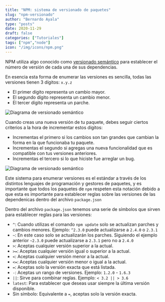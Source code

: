 ```yaml
---
title: "NPM: sistema de versionado de paquetes"
slug: "npm-versionado"
author: "Bernardo Ayala"
type: "posts"
date: 2020-11-29
draft: false
categories: ["Tutoriales"]
tags: ["npm","node"]
icon: "/img/icons/npm.png"
---
```


NPM utiliza algo conocido como [versionado semántico](https://semver.org/lang/es/) para establecer el número de versión de cada una de sus dependencias.

En esencia esta forma de enumerar las versiones es sencilla, todas las versiones tienen 3 dígitos: `x.y.z`

- El primer dígito representa un cambio mayor.
- El segundo dígito representa un cambio menor.
- El tercer dígito representa un parche.


![Diagrama de versionado semántico](/img/versionado-semantico1.webp)

Cuando creas una nueva versión de tu paquete, debes seguir ciertos criterios a la hora de incrementar estos dígitos:

- Incrementas el primero si los cambios son tan grandes que cambian la forma en la que funcionaba tu paquete.
- Incrementas el segundo si agregas una nueva funcionalidad que es compatible con tus versiones anteriores.
- Incrementas el tercero si lo que hiciste fue arreglar un bug.

![Diagrama de versionado semántico](/img/versionado-semantico2.webp)

Este sistema para enumerar versiones es el estándar a través de los distintos lenguajes de programación y gestores de paquetes, y es importante que todos los paquetes de `npm` respeten esta notación debido a que esta es importante para establecer reglas sobre las versiones de las dependenicas dentro del archivo `package.json`

Dentro del archivo `package.json` tenemos una serie de símbolos que sirven para establecer reglas para las versiones:

- `^`: Cuando utilizas el comando `npm update` solo se actualizan parches y cambios menores. Ejemplo: `^2.3.0` puede actualizarse a `2.4.0` o `2.3.1`
- `~`: En este caso solo se actualizarán los parches. Siguiendo el ejemplo anterior `~2.3.0` puede actualizarse a `2.3.1` pero no a `2.4.0`
- `>`: Aceptas cualquier versión superior a la actual.
- `>=`: Aceptas cualquier versión igual o superior a la actual.
- `<`: Aceptas cualquier versión menor a la actual.
- `<=`: Aceptas cualquier versión menor o igual a la actual.
- `=`: Aceptas solo la versión exacta que está listada.
- `-`: Aceptas un rango de versiones. Ejemplo: `1.2.0` - `1.6.3`
- `||`: Sirve para combinar reglas. Ejemplo: `< 3.2 || > 3.6`
- `latest`: Para establecer que deseas usar siempre la última versión disponible.
- Sin símbolo: Equivalente a `=`, aceptas solo la versión exacta.